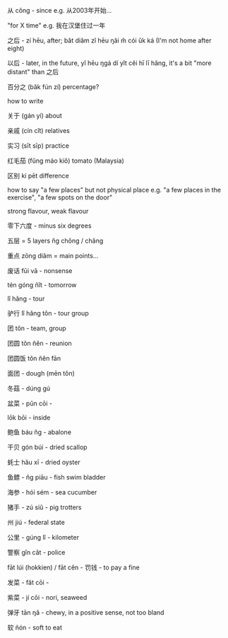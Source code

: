 从 cǒng - since e.g. 从2003年开始...

"for X time" e.g. 我在汉堡住过一年

之后 - zí hēu, after; bǎt diâm zǐ hēu ŋǎi m̌ cói ǔk ká (I'm not home after eight)

以后 - later, in the future, yǐ hēu ŋgá dí yǐt cěi hī lī hǎng, it's a bit "more distant" than 之后

百分之 (bǎk fún zí) percentage?

how to write

关于 (gán yí) about

亲戚 (cín cǐt) relatives

实习 (sīt sīp) practice

红毛茄 (fǔng máo kiǒ) tomato (Malaysia)


区别 kí pēt difference

how to say "a few places" but not physical place e.g. "a few places in the exercise", "a few spots on the door"

strong flavour, weak flavour



零下六度 - minus six degrees

五层 = 5 layers n̂g chǒng / chǎng

重点 zōng diâm = main points...

废话 fūi vā - nonsense

tén góng ñǐt - tomorrow

lî hǎng - tour

驴行 lî hǎng tǒn - tour group

团 tǒn - team, group

团圆 tǒn ñěn - reunion

团圆饭 tǒn ñěn fān

面团 - dough (mēn tǒn)

冬菇 - dúng gú 

盆菜 - pǔn cōi - 

lōk bōi - inside

鲍鱼 báu n̆g - abalone

干贝 gón búi - dried scallop

蚝士 hǎu xī - dried oyster

鱼鳔 - ňg piāu - fish swim bladder

海参 - hói sém - sea cucumber

猪手 - zú siû - pig trotters

州 jiú - federal state

公里 - gúng lî - kilometer

警察 gîn cǎt - police

fāt lúi (hokkien) / fāt cěn - 罚钱 - to pay a fine

发菜 - fǎt cōi - 

紫菜 - jí cōi - nori, seaweed

弹牙 tān ŋǎ - chewy, in a positive sense, not too bland

软 ñón - soft to eat
